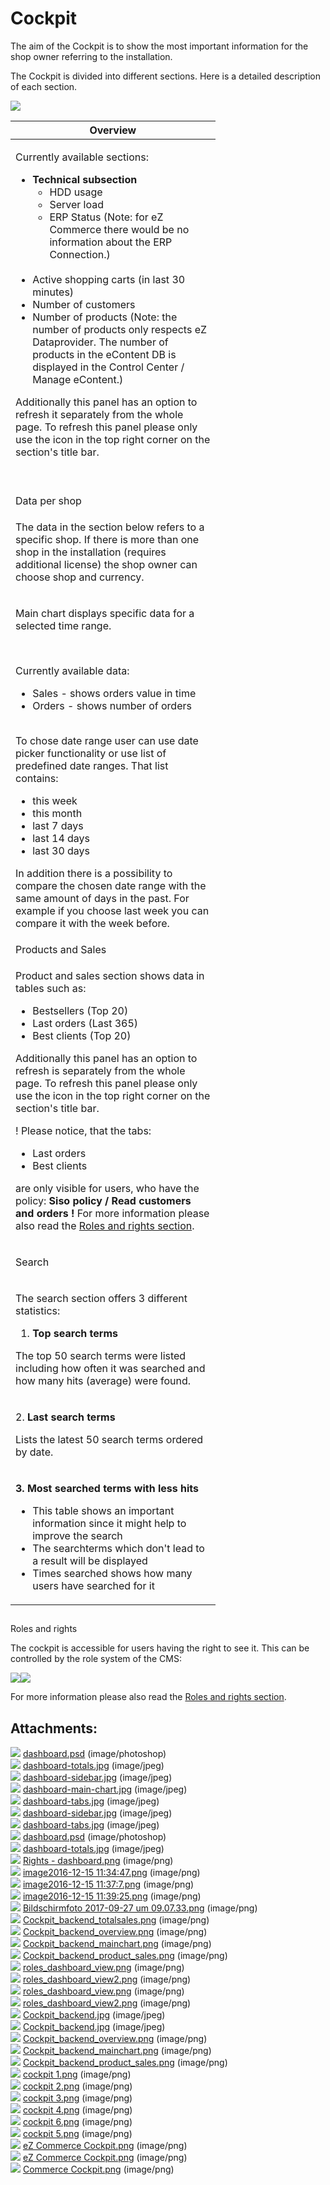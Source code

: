 #  Cockpit 

The aim of the Cockpit is to show the most important information for the shop owner referring to the installation.

The Cockpit is divided into different sections. Here is a detailed description of each section.

![](attachments/23560273/23570792.png)

<table style="width:65%;">
<colgroup>
<col style="width: 65%" />
</colgroup>
<thead>
<tr class="header">
<th>Overview</th>
</tr>
</thead>
<tbody>
<tr>
<td>
<p>Currently available sections:</p>
<ul>
<li><strong>Technical subsection</strong>
<ul>
<li>HDD usage</li>
<li>Server load</li>
<li>ERP Status (Note: for eZ Commerce there would be  no information about the ERP Connection.)</li>
</ul>
<strong><br />
</strong></li>
<li>Active shopping carts (in last 30 minutes)</li>
<li>Number of customers</li>
<li>Number of products  (Note: the number of products only respects eZ Dataprovider. The number of products in the eContent DB is displayed in the Control Center / Manage eContent.)</li>
</ul>
<p>Additionally this panel has an option to refresh it separately from the whole page. To refresh this panel please only use the icon in the top right corner on the section's title bar.</p>
<p><br />
</p>
</td>
</tr>
<tr>
<td>Data per shop<br />
</td>
</tr>
<tr>
<td>
<p>The data in the section below refers to a specific shop. If there is more than one shop in the installation (requires additional license) the shop owner  can choose shop and currency.</p>
</td>
</tr>
<tr>
<td>
<p>Main chart displays specific data for a selected time range.</p>
<br />

<p>Currently available data:</p>
<ul>
<li>Sales - shows orders value in time</li>
<li>Orders - shows number of orders<br />
<br />
</li>
</ul>
<p>To chose date range user can use date picker functionality or use list of predefined date ranges. That list contains:</p>
<ul>
<li>this week</li>
<li>this month</li>
<li>last 7 days</li>
<li>last 14 days</li>
<li>last 30 days</li>
</ul>
<p>In addition there is a possibility to compare the chosen date range with the same amount of days in the past. For example if you choose last week you can compare it with the week before.</p>
</td>
</tr>
<tr>
<td>Products and Sales</td>
</tr>
<tr>
<td>
<p>Product and sales section shows data in tables such as:</p>
<ul>
<li>Bestsellers (Top 20)</li>
<li>Last orders (Last 365)</li>
<li>Best clients (Top 20)</li>
</ul>
<p>Additionally this panel has an option to refresh is separately from the whole page. To refresh this panel please only use the icon in the top right corner on the section's title bar.</p>
<p>! Please notice, that the tabs:</p>
<ul>
<li>Last orders</li>
<li>Best clients</li>
</ul>
<p>are only visible for users, who have the policy: <strong>Siso policy / Read customers and orders !</strong> For more information please also read the <a href="http://confluence.extranet.silversolutions.de:8090/display/EZC14/Roles+and+rights" class="external-link">Roles and rights section</a>. </p>
</td>
</tr>
<tr>
<td>
<p>Search</p>
</td>
</tr>
<tr>
<td><p>The search section offers 3 different statistics:</p>
<ol>
<li><strong>Top search terms</strong></li>
</ol>
<p>The top 50 search terms were listed including how often it was searched and how many hits (average) were found.</p></td>
</tr>
<tr>
<td><p>2. <strong>Last search terms</strong></p>
<p>Lists the latest 50 search terms ordered by date.</p></td>
</tr>
<tr>
<td><p><strong>3. Most searched terms with less hits</strong></p>
<ul>
<li>This table shows an important information since it might help to improve the search</li>
<li>The searchterms which don't lead to a result will be displayed</li>
<li>Times searched shows how many users have searched for it</li>
</ul></td>
</tr>
</tbody>
</table>

##   
Roles and rights

The cockpit is accessible for users having the right to see it. This can be controlled by the role system of the CMS:

![](attachments/23560273/23571041.png)![](attachments/23560273/23571044.png)

For more information please also read the [Roles and rights section](http://confluence.extranet.silversolutions.de:8090/display/EZC14/Roles+and+rights). 

## Attachments:

![](images/icons/bullet_blue.gif) [dashboard.psd](attachments/23560273/23563435.psd) (image/photoshop)  
![](images/icons/bullet_blue.gif) [dashboard-totals.jpg](attachments/23560273/23563434.jpg) (image/jpeg)  
![](images/icons/bullet_blue.gif) [dashboard-sidebar.jpg](attachments/23560273/23563436.jpg) (image/jpeg)  
![](images/icons/bullet_blue.gif) [dashboard-main-chart.jpg](attachments/23560273/23563426.jpg) (image/jpeg)  
![](images/icons/bullet_blue.gif) [dashboard-tabs.jpg](attachments/23560273/23563437.jpg) (image/jpeg)  
![](images/icons/bullet_blue.gif) [dashboard-sidebar.jpg](attachments/23560273/23563427.jpg) (image/jpeg)  
![](images/icons/bullet_blue.gif) [dashboard-tabs.jpg](attachments/23560273/23563441.jpg) (image/jpeg)  
![](images/icons/bullet_blue.gif) [dashboard.psd](attachments/23560273/23563399.psd) (image/photoshop)  
![](images/icons/bullet_blue.gif) [dashboard-totals.jpg](attachments/23560273/23563397.jpg) (image/jpeg)  
![](images/icons/bullet_blue.gif) [Rights - dashboard.png](attachments/23560273/23563393.png) (image/png)  
![](images/icons/bullet_blue.gif) [image2016-12-15 11:34:47.png](attachments/23560273/23563768.png) (image/png)  
![](images/icons/bullet_blue.gif) [image2016-12-15 11:37:7.png](attachments/23560273/23563753.png) (image/png)  
![](images/icons/bullet_blue.gif) [image2016-12-15 11:39:25.png](attachments/23560273/23563767.png) (image/png)  
![](images/icons/bullet_blue.gif) [Bildschirmfoto 2017-09-27 um 09.07.33.png](attachments/23560273/23563567.png) (image/png)  
![](images/icons/bullet_blue.gif) [Cockpit\_backend\_totalsales.png](attachments/23560273/23571050.png) (image/png)  
![](images/icons/bullet_blue.gif) [Cockpit\_backend\_overview.png](attachments/23560273/23571075.png) (image/png)  
![](images/icons/bullet_blue.gif) [Cockpit\_backend\_mainchart.png](attachments/23560273/23571073.png) (image/png)  
![](images/icons/bullet_blue.gif) [Cockpit\_backend\_product\_sales.png](attachments/23560273/23571069.png) (image/png)  
![](images/icons/bullet_blue.gif) [roles\_dashboard\_view.png](attachments/23560273/23571038.png) (image/png)  
![](images/icons/bullet_blue.gif) [roles\_dashboard\_view2.png](attachments/23560273/23571039.png) (image/png)  
![](images/icons/bullet_blue.gif) [roles\_dashboard\_view.png](attachments/23560273/23571041.png) (image/png)  
![](images/icons/bullet_blue.gif) [roles\_dashboard\_view2.png](attachments/23560273/23571044.png) (image/png)  
![](images/icons/bullet_blue.gif) [Cockpit\_backend.jpg](attachments/23560273/23571074.jpg) (image/jpeg)  
![](images/icons/bullet_blue.gif) [Cockpit\_backend.jpg](attachments/23560273/23571072.jpg) (image/jpeg)  
![](images/icons/bullet_blue.gif) [Cockpit\_backend\_overview.png](attachments/23560273/23571049.png) (image/png)  
![](images/icons/bullet_blue.gif) [Cockpit\_backend\_mainchart.png](attachments/23560273/23571046.png) (image/png)  
![](images/icons/bullet_blue.gif) [Cockpit\_backend\_product\_sales.png](attachments/23560273/23571047.png) (image/png)  
![](images/icons/bullet_blue.gif) [cockpit 1.png](attachments/23560273/23570954.png) (image/png)  
![](images/icons/bullet_blue.gif) [cockpit 2.png](attachments/23560273/23570955.png) (image/png)  
![](images/icons/bullet_blue.gif) [cockpit 3.png](attachments/23560273/23570958.png) (image/png)  
![](images/icons/bullet_blue.gif) [cockpit 4.png](attachments/23560273/23570959.png) (image/png)  
![](images/icons/bullet_blue.gif) [cockpit 6.png](attachments/23560273/23570956.png) (image/png)  
![](images/icons/bullet_blue.gif) [cockpit 5.png](attachments/23560273/23570957.png) (image/png)  
![](images/icons/bullet_blue.gif) [eZ Commerce Cockpit.png](attachments/23560273/23569454.png) (image/png)  
![](images/icons/bullet_blue.gif) [eZ Commerce Cockpit.png](attachments/23560273/23569452.png) (image/png)  
![](images/icons/bullet_blue.gif) [Commerce Cockpit.png](attachments/23560273/23570792.png) (image/png)  
